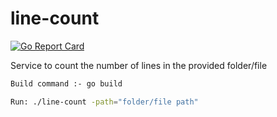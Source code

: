 # line-count

[![Go Report Card](https://goreportcard.com/badge/gojp/goreportcard)](https://goreportcard.com/report/aditi23/line-count)

Service to count the number of lines in the provided folder/file

```sh
Build command :- go build
```

```sh
Run: ./line-count -path="folder/file path"
```
